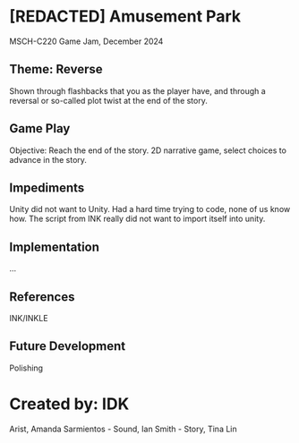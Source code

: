 # [REDACTED] Amusement Park
MSCH-C220 Game Jam, December 2024

## Theme: Reverse
Shown through flashbacks that you as the player have, and through a reversal or so-called plot twist at the end of the story.

## Game Play
Objective: Reach the end of the story.
2D narrative game, select choices to advance in the story.

## Impediments
Unity did not want to Unity.
Had a hard time trying to code, none of us know how.
The script from INK really did not want to import itself into unity.

## Implementation
...

## References
INK/INKLE

## Future Development
Polishing

# Created by: IDK
Arist, Amanda Sarmientos -  Sound,
Ian Smith - Story,
Tina Lin
